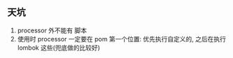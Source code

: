 ## 天坑

1. processor 外不能有 <build/> 脚本
2. 使用时 processor 一定要在 pom 第一个位置: 优先执行自定义的, 之后在执行 lombok 这些(兜底做的比较好)
